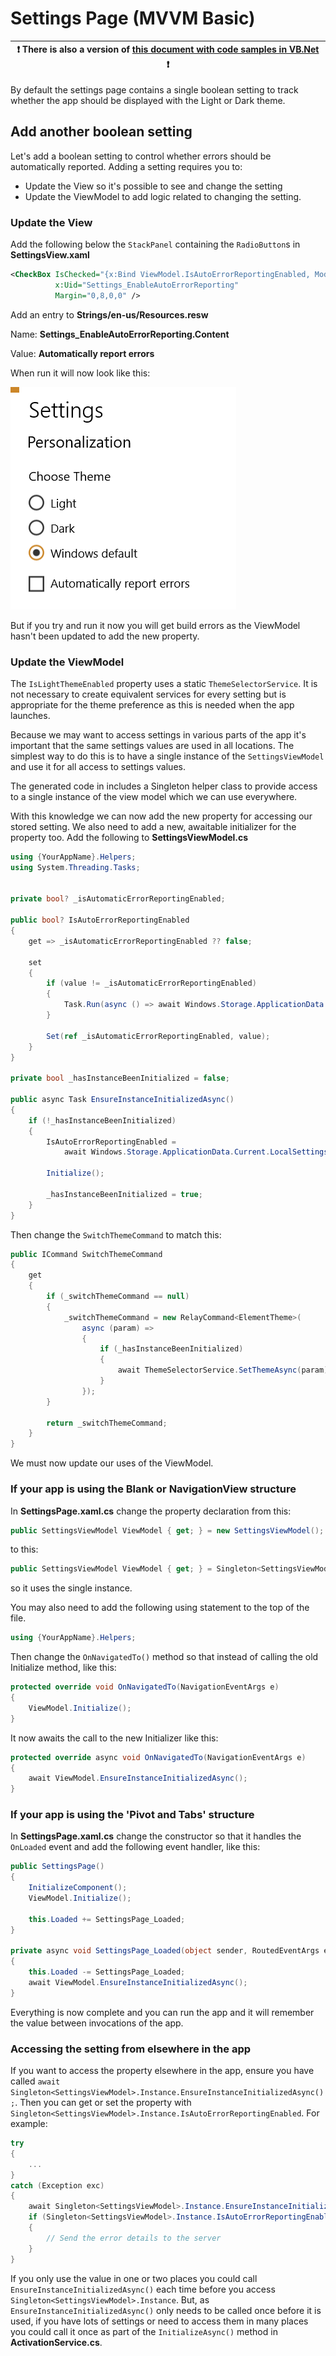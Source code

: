 # Settings Page (MVVM Basic)

:heavy_exclamation_mark: There is also a version of [this document with code samples in VB.Net](./settings-mvvmbasic.vb.md) :heavy_exclamation_mark: |
---------------------------------------------------------------------------------------------------------------------------------------------------- |

By default the settings page contains a single boolean setting to track whether the app should be displayed with the Light or Dark theme.

## Add another boolean setting

Let's add a boolean setting to control whether errors should be automatically reported.
Adding a setting requires you to:

* Update the View so it's possible to see and change the setting
* Update the ViewModel to add logic related to changing the setting.

### Update the View

Add the following below the `StackPanel` containing the `RadioButton`s in **SettingsView.xaml**

```xml
<CheckBox IsChecked="{x:Bind ViewModel.IsAutoErrorReportingEnabled, Mode=TwoWay}"
          x:Uid="Settings_EnableAutoErrorReporting"
          Margin="0,8,0,0" />
```

Add an entry to **Strings/en-us/Resources.resw**

Name: **Settings_EnableAutoErrorReporting.Content**

Value: **Automatically report errors**

When run it will now look like this:

![Partial screenshot of settings page showing new option](../resources/modifications/Settings_added_checkbox.png)

But if you try and run it now you will get build errors as the ViewModel hasn't been updated to add the new property.

### Update the ViewModel

The `IsLightThemeEnabled` property uses a static `ThemeSelectorService`. It is not necessary to create equivalent services for every setting but is appropriate for the theme preference as this is needed when the app launches.

Because we may want to access settings in various parts of the app it's important that the same settings values are used in all locations. The simplest way to do this is to have a single instance of the `SettingsViewModel` and use it for all access to settings values.

The generated code in includes a Singleton helper class to provide access to a single instance of the view model which we can use everywhere.

With this knowledge we can now add the new property for accessing our stored setting. We also need to add a new, awaitable initializer for the property too.
Add the following to **SettingsViewModel.cs**

```csharp
using {YourAppName}.Helpers;
using System.Threading.Tasks;


private bool? _isAutomaticErrorReportingEnabled;

public bool? IsAutoErrorReportingEnabled
{
    get => _isAutomaticErrorReportingEnabled ?? false;

    set
    {
        if (value != _isAutomaticErrorReportingEnabled)
        {
            Task.Run(async () => await Windows.Storage.ApplicationData.Current.LocalSettings.SaveAsync(nameof(IsAutoErrorReportingEnabled), value ?? false));
        }

        Set(ref _isAutomaticErrorReportingEnabled, value);
    }
}

private bool _hasInstanceBeenInitialized = false;

public async Task EnsureInstanceInitializedAsync()
{
    if (!_hasInstanceBeenInitialized)
    {
        IsAutoErrorReportingEnabled =
            await Windows.Storage.ApplicationData.Current.LocalSettings.ReadAsync<bool>(nameof(IsAutoErrorReportingEnabled));

        Initialize();

        _hasInstanceBeenInitialized = true;
    }
}
```

Then change the `SwitchThemeCommand` to match this:

```csharp
public ICommand SwitchThemeCommand
{
    get
    {
        if (_switchThemeCommand == null)
        {
            _switchThemeCommand = new RelayCommand<ElementTheme>(
                async (param) =>
                {
                    if (_hasInstanceBeenInitialized)
                    {
                        await ThemeSelectorService.SetThemeAsync(param);
                    }
                });
        }

        return _switchThemeCommand;
    }
}
```

We must now update our uses of the ViewModel.

### If your app is using the Blank or NavigationView structure

 In **SettingsPage.xaml.cs** change the property declaration from this:

```csharp
public SettingsViewModel ViewModel { get; } = new SettingsViewModel();
```

to this:

```csharp
public SettingsViewModel ViewModel { get; } = Singleton<SettingsViewModel>.Instance;
```

so it uses the single instance.

You may also need to add the following using statement to the top of the file.

```csharp
using {YourAppName}.Helpers;
```

Then change the `OnNavigatedTo()` method so that instead of calling the old Initialize method, like this:

```csharp
protected override void OnNavigatedTo(NavigationEventArgs e)
{
    ViewModel.Initialize();
}
```

It now awaits the call to the new Initializer like this:

```csharp
protected override async void OnNavigatedTo(NavigationEventArgs e)
{
    await ViewModel.EnsureInstanceInitializedAsync();
}
```

### If your app is using the 'Pivot and Tabs' structure

In **SettingsPage.xaml.cs** change the constructor so that it handles the `OnLoaded` event and add the following event handler, like this:

```csharp
public SettingsPage()
{
    InitializeComponent();
    ViewModel.Initialize();

    this.Loaded += SettingsPage_Loaded;
}

private async void SettingsPage_Loaded(object sender, RoutedEventArgs e)
{
    this.Loaded -= SettingsPage_Loaded;
    await ViewModel.EnsureInstanceInitializedAsync();
}
```

Everything is now complete and you can run the app and it will remember the value between invocations of the app.

### Accessing the setting from elsewhere in the app

If you want to access the property elsewhere in the app, ensure you have called `await Singleton<SettingsViewModel>.Instance.EnsureInstanceInitializedAsync();`. Then you can get or set the property with `Singleton<SettingsViewModel>.Instance.IsAutoErrorReportingEnabled`.
For example:

```csharp
try
{
    ...
}
catch (Exception exc)
{
    await Singleton<SettingsViewModel>.Instance.EnsureInstanceInitializedAsync();
    if (Singleton<SettingsViewModel>.Instance.IsAutoErrorReportingEnabled)
    {
        // Send the error details to the server
    }
}
```

If you only use the value in one or two places you could call `EnsureInstanceInitializedAsync()` each time before you access `Singleton<SettingsViewModel>.Instance`. But, as `EnsureInstanceInitializedAsync()` only needs to be called once before it is used, if you have lots of settings or need to access them in many places you could call it once as part of the `InitializeAsync()` method in **ActivationService.cs**.

